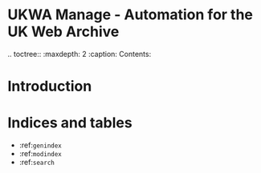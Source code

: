 UKWA Manage - Automation for the UK Web Archive
===============================================

.. toctree::
   :maxdepth: 2
   :caption: Contents:

Introduction
============




Indices and tables
==================

* :ref:`genindex`
* :ref:`modindex`
* :ref:`search`
